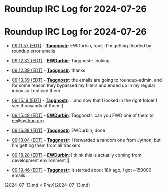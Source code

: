 # Roundup IRC Log for 2024-07-26 #
# Roundup IRC Log for 2024-07-26
* <a href="#09:11.57" id="09:11.57">09:11.57 (EDT)</a> - __[Taggnostr](https://github.com/Taggnostr)__: EWDurbin, rouilj: I'm getting flooded by roundup error emails

* <a href="#09:12.32" id="09:12.32">09:12.32 (EDT)</a> - __[EWDurbin](https://github.com/EWDurbin)__: Taggnostr: looking.
* <a href="#09:12.39" id="09:12.39">09:12.39 (EDT)</a> - __[Taggnostr](https://github.com/Taggnostr)__: thanks

* <a href="#09:13.39" id="09:13.39">09:13.39 (EDT)</a> - __[Taggnostr](https://github.com/Taggnostr)__: the emails are going to roundup-admin, and for some reason they bypassed my filters and ended up in my regular inbox so I noticed them

* <a href="#09:15.19" id="09:15.19">09:15.19 (EDT)</a> - __[Taggnostr](https://github.com/Taggnostr)__: ...and now that I looked in the right folder I see thousands of them :)

* <a href="#09:15.48" id="09:15.48">09:15.48 (EDT)</a> - __[EWDurbin](https://github.com/EWDurbin)__: Taggnostr: can you FWD one of them to ee@python.org
* <a href="#09:16.38" id="09:16.38">09:16.38 (EDT)</a> - __[Taggnostr](https://github.com/Taggnostr)__: EWDurbin, done

* <a href="#09:18.04" id="09:18.04">09:18.04 (EDT)</a> - __[Taggnostr](https://github.com/Taggnostr)__: I forwarded a random one from Jython, but I'm getting them from all trackers
* <a href="#09:18.28" id="09:18.28">09:18.28 (EDT)</a> - __[EWDurbin](https://github.com/EWDurbin)__: i think this is actually coming from development environment 🤦

* <a href="#09:19.46" id="09:19.46">09:19.46 (EDT)</a> - __[Taggnostr](https://github.com/Taggnostr)__: it started about 18h ago, I got ~150000 emails

<div class="inpage-footer">
[2024-07-13.md < Prev](2024-07-13.md)
</div>
